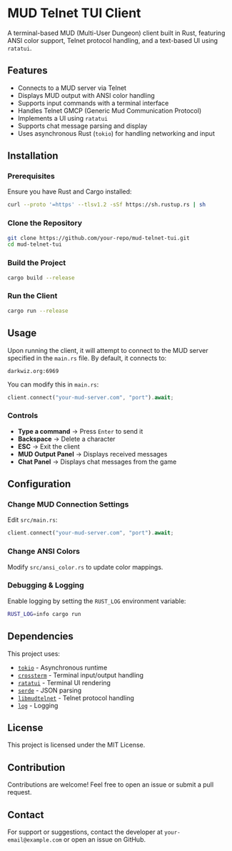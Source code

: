 # MUD Telnet TUI Client

A terminal-based MUD (Multi-User Dungeon) client built in Rust, featuring ANSI color support, Telnet protocol handling, and a text-based UI using `ratatui`.

## Features
- Connects to a MUD server via Telnet
- Displays MUD output with ANSI color handling
- Supports input commands with a terminal interface
- Handles Telnet GMCP (Generic Mud Communication Protocol)
- Implements a UI using `ratatui`
- Supports chat message parsing and display
- Uses asynchronous Rust (`tokio`) for handling networking and input

## Installation

### Prerequisites
Ensure you have Rust and Cargo installed:
```sh
curl --proto '=https' --tlsv1.2 -sSf https://sh.rustup.rs | sh
```

### Clone the Repository
```sh
git clone https://github.com/your-repo/mud-telnet-tui.git
cd mud-telnet-tui
```

### Build the Project
```sh
cargo build --release
```

### Run the Client
```sh
cargo run --release
```

## Usage

Upon running the client, it will attempt to connect to the MUD server specified in the `main.rs` file. By default, it connects to:
```
darkwiz.org:6969
```
You can modify this in `main.rs`:
```rust
client.connect("your-mud-server.com", "port").await;
```

### Controls
- **Type a command** → Press `Enter` to send it
- **Backspace** → Delete a character
- **ESC** → Exit the client
- **MUD Output Panel** → Displays received messages
- **Chat Panel** → Displays chat messages from the game

## Configuration

### Change MUD Connection Settings
Edit `src/main.rs`:
```rust
client.connect("your-mud-server.com", "port").await;
```

### Change ANSI Colors
Modify `src/ansi_color.rs` to update color mappings.

### Debugging & Logging
Enable logging by setting the `RUST_LOG` environment variable:
```sh
RUST_LOG=info cargo run
```

## Dependencies
This project uses:
- [`tokio`](https://crates.io/crates/tokio) - Asynchronous runtime
- [`crossterm`](https://crates.io/crates/crossterm) - Terminal input/output handling
- [`ratatui`](https://crates.io/crates/ratatui) - Terminal UI rendering
- [`serde`](https://crates.io/crates/serde) - JSON parsing
- [`libmudtelnet`](https://crates.io/crates/libmudtelnet) - Telnet protocol handling
- [`log`](https://crates.io/crates/log) - Logging

## License
This project is licensed under the MIT License.

## Contribution
Contributions are welcome! Feel free to open an issue or submit a pull request.

## Contact
For support or suggestions, contact the developer at `your-email@example.com` or open an issue on GitHub.
